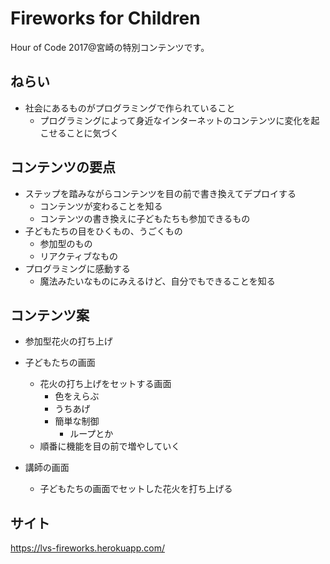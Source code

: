 # Fireworks for Children

Hour of Code 2017@宮崎の特別コンテンツです。

## ねらい

- 社会にあるものがプログラミングで作られていること
    - プログラミングによって身近なインターネットのコンテンツに変化を起こせることに気づく

## コンテンツの要点

- ステップを踏みながらコンテンツを目の前で書き換えてデプロイする
    - コンテンツが変わることを知る
    - コンテンツの書き換えに子どもたちも参加できるもの
- 子どもたちの目をひくもの、うごくもの
    - 参加型のもの
    - リアクティブなもの
- プログラミングに感動する
    - 魔法みたいなものにみえるけど、自分でもできることを知る


## コンテンツ案

- 参加型花火の打ち上げ

- 子どもたちの画面
    - 花火の打ち上げをセットする画面
        - 色をえらぶ
        - うちあげ
        - 簡単な制御
            - ループとか
    - 順番に機能を目の前で増やしていく

- 講師の画面
    - 子どもたちの画面でセットした花火を打ち上げる


## サイト

https://lvs-fireworks.herokuapp.com/
